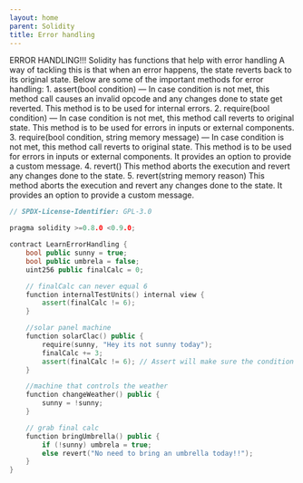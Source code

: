 ```yaml
---
layout: home
parent: Solidity
title: Error handling
---
```


ERROR HANDLING!!!
Solidity has functions that help with error handling
A way of tackling this is that when an error happens, the state reverts back to its original state.
Below are some of the important methods for error handling:
    1. assert(bool condition) — In case condition is not met, this method call causes an
invalid opcode and any changes done to state get reverted. This method is to be used for internal errors.
    2. require(bool condition) — In case condition is not met, this method call reverts to original state.
This method is to be used for errors in inputs or external components.
    3. require(bool condition, string memory message) — In case condition is not met, this method call reverts to original state.
This method is to be used for errors in inputs or external components. It provides an option to provide a custom message.
    4. revert() This method aborts the execution and revert any changes done to the state.
    5. revert(string memory reason) This method aborts the execution and revert any changes done to the state.
It provides an option to provide a custom message.

```c++
// SPDX-License-Identifier: GPL-3.0

pragma solidity >=0.8.0 <0.9.0;

contract LearnErrorHandling {
    bool public sunny = true;
    bool public umbrela = false;
    uint256 public finalCalc = 0;

    // finalCalc can never equal 6
    function internalTestUnits() internal view {
        assert(finalCalc != 6);
    }

    //solar panel machine
    function solarClac() public {
        require(sunny, "Hey its not sunny today");
        finalCalc += 3;
        assert(finalCalc != 6); // Assert will make sure the condition is always met else transaction will revert
    }

    //machine that controls the weather
    function changeWeather() public {
        sunny = !sunny;
    }

    // grab final calc
    function bringUmbrella() public {
        if (!sunny) umbrela = true;
        else revert("No need to bring an umbrella today!!");
    }
}
```